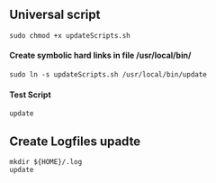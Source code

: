 ## Universal script
```
sudo chmod +x updateScripts.sh
```

#### Create symbolic hard links in file /usr/local/bin/

```
sudo ln -s updateScripts.sh /usr/local/bin/update
```

#### Test Script
```
update
```

## Create Logfiles upadte
```
mkdir ${HOME}/.log
update
```

